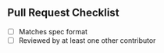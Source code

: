 ## Pull Request Checklist

- [ ] Matches spec format
- [ ] Reviewed by at least one other contributor